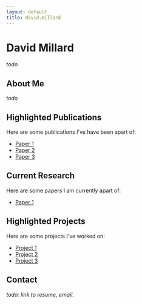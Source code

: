 ```yaml
---
layout: default
title: david.millard
---
```


# David Millard
*todo*

## About Me
*todo*

## Highlighted Publications
Here are some publications I've have been apart of:
- [Paper 1](https://github.com/yourusername/project1)
- [Paper 2](https://github.com/yourusername/project2)
- [Paper 3](https://github.com/yourusername/project3)

## Current Research
Here are some papers I am currently apart of:
- [Paper 1](https://github.com/yourusername/project1)

## Highlighted Projects
Here are some projects I've worked on:
- [Project 1](https://github.com/yourusername/project1)
- [Project 2](https://github.com/yourusername/project2)
- [Project 3](https://github.com/yourusername/project3)

## Contact
*todo: link to resume, email.*
